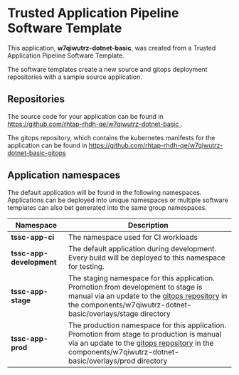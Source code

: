 # Trusted Application Pipeline Software Template

This application, **w7qiwutrz-dotnet-basic**, was created from a Trusted Application Pipeline Software Template.

The software templates create a new source and gitops deployment repositories with a sample source application. 

## Repositories

The source code for your application can be found in [https://github.com/rhtap-rhdh-qe/w7qiwutrz-dotnet-basic ](https://github.com/rhtap-rhdh-qe/w7qiwutrz-dotnet-basic ).
 
The gitops repository, which contains the kubernetes manifests for the application can be found in 
[https://github.com/rhtap-rhdh-qe/w7qiwutrz-dotnet-basic-gitops ](https://github.com/rhtap-rhdh-qe/w7qiwutrz-dotnet-basic-gitops ) 

## Application namespaces 

The default application will be found in the following namespaces. Applications can be deployed into unique namespaces or multiple software templates can also bet generated into the same group namespaces.  

|  Namespace   |  Description   |  
| -------- | -------- |
| **tssc-app-ci** | The namespace used for CI workloads |
| **tssc-app-development** | The default application during development. Every build will be deployed to this namespace for testing. |
| **tssc-app-stage** | The staging namespace for this application. Promotion from development to stage is manual via an update to the [gitops repository](https://github.com/rhtap-rhdh-qe/w7qiwutrz-dotnet-basic-gitops ) in the components/w7qiwutrz-dotnet-basic/overlays/stage directory |
| **tssc-app-prod** | The production namespace for this application. Promotion from stage to production is manual via an update to the [gitops repository](https://github.com/rhtap-rhdh-qe/w7qiwutrz-dotnet-basic-gitops ) in the components/w7qiwutrz-dotnet-basic/overlays/prod directory |